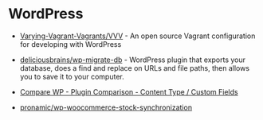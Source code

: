 # WordPress

- [Varying-Vagrant-Vagrants/VVV](https://github.com/Varying-Vagrant-Vagrants/VVV) - An open source Vagrant configuration for developing with WordPress

- [deliciousbrains/wp-migrate-db](https://github.com/deliciousbrains/wp-migrate-db) - WordPress plugin that exports your database, does a find and replace on URLs and file paths, then allows you to save it to your computer.

- [Compare WP - Plugin Comparison - Content Type / Custom Fields](https://docs.google.com/spreadsheets/d/1mSqienVYxLopTFGLPK0lGCJst2knKzXDtLQRgwjeBN8/edit#gid=3)

- [pronamic/wp-woocommerce-stock-synchronization](https://github.com/pronamic/wp-woocommerce-stock-synchronization)
